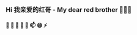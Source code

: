 ### Hi 我亲爱的红哥 - My dear red brother 👋👋👋
#### 🔭 🌱 👯 🤔 💬 📫 😄 ⚡
<!--
**smile0125/smile0125** is a ✨ _special_ ✨ repository because its `README.md` (this file) appears on your GitHub profile.

Here are some ideas to get you started:

- 🔭 I’m currently working on ...
- 🌱 I’m currently learning ...
- 👯 I’m looking to collaborate on ...
- 🤔 I’m looking for help with ...
- 💬 Ask me about ...
- 📫 How to reach me: ...
- 😄 Pronouns: ...
- ⚡ Fun fact: ...
-->
